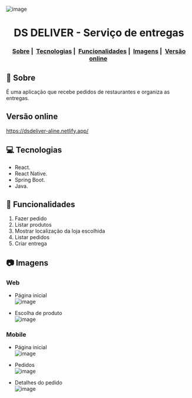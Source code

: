 ![image](https://user-images.githubusercontent.com/56769013/103669528-35e6cf80-4f57-11eb-84a2-f5e4eb527eb7.png)

<h1 align="center">
DS DELIVER - Serviço de entregas
</h1>
<h3 align="center">
  <a href="#dog-sobre">Sobre</a>&nbsp;|&nbsp;
  <a href="#computer-tecnologias">Tecnologias</a>&nbsp;|&nbsp;
  <a href="#pizza-funcionalidades">Funcionalidades</a>&nbsp;|&nbsp;
  <a href="#camera-imagens">Imagens</a>&nbsp;|&nbsp;
  <a href="#versao-online">Versão online</a>&nbsp;
</h3>

## :dog: Sobre
É uma aplicação que recebe pedidos de restaurantes e organiza as entregas.

## Versão online

https://dsdeliver-aline.netlify.app/

## :computer: Tecnologias

- React. 
- React Native.
- Spring Boot.  
- Java.  

## :pizza: Funcionalidades
1. Fazer pedido  
2. Listar produtos  
3. Mostrar localização da loja escolhida  
4. Listar pedidos  
5. Criar entrega   

## :camera: Imagens

### Web  
- Página inicial  
![image](https://user-images.githubusercontent.com/56769013/103668506-eeac0f00-4f55-11eb-8bfd-4c74ed59460c.png)  
  
- Escolha de produto  
![image](https://user-images.githubusercontent.com/56769013/103668913-7265fb80-4f56-11eb-90f1-1dd2bad9d890.png)  

### Mobile 

- Página inicial  
![image](https://user-images.githubusercontent.com/56769013/103669175-c8d33a00-4f56-11eb-9a25-6425beec2f91.png)  

- Pedidos  
![image](https://user-images.githubusercontent.com/56769013/103669284-e902f900-4f56-11eb-8ed9-fbd8d2ce3045.png)  

- Detalhes do pedido  
![image](https://user-images.githubusercontent.com/56769013/103669380-0932b800-4f57-11eb-95ab-5255f6a4436b.png)  

